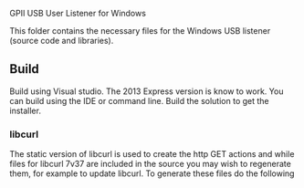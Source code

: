 GPII USB User Listener for Windows

This folder contains the necessary files for the Windows USB listener (source code and libraries).

## Build

Build using Visual studio. The 2013 Express version is know to work. You can build using the IDE or command line.  Build the solution to get the installer.

### libcurl

The static version of libcurl is used to create the http GET actions and while files for libcurl 7v37 are included in the source you may wish to regenerate them, for example to update libcurl. To generate these files do the following
